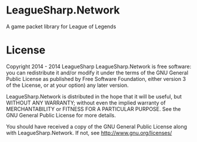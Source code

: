 LeagueSharp.Network
======================

A game packet library for League of Legends

License
======================
Copyright 2014 - 2014 LeagueSharp LeagueSharp.Network is free software: you can redistribute it and/or modify it under the terms of the GNU General Public License as published by Free Software Foundation, either version 3 of the License, or at your option) any later version.

LeagueSharp.Network is distributed in the hope that it will be useful, but WITHOUT ANY WARRANTY; without even the implied warranty of MERCHANTABILITY or FITNESS FOR A PARTICULAR PURPOSE. See the GNU General Public License for more details.

You should have received a copy of the GNU General Public License along with LeagueSharp.Network. If not, see http://www.gnu.org/licenses/